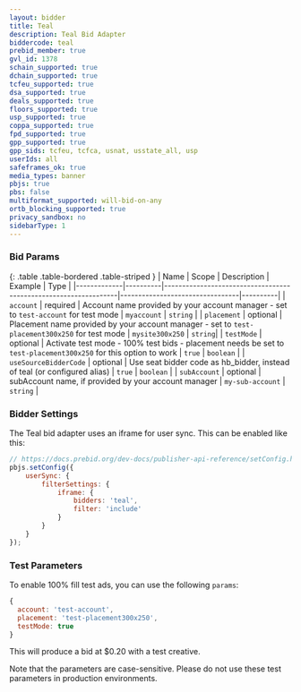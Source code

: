 ```yaml
---
layout: bidder
title: Teal
description: Teal Bid Adapter
biddercode: teal
prebid_member: true
gvl_id: 1378
schain_supported: true
dchain_supported: true
tcfeu_supported: true
dsa_supported: true
deals_supported: true
floors_supported: true
usp_supported: true
coppa_supported: true
fpd_supported: true
gpp_supported: true
gpp_sids: tcfeu, tcfca, usnat, usstate_all, usp
userIds: all
safeframes_ok: true
media_types: banner
pbjs: true
pbs: false
multiformat_supported: will-bid-on-any
ortb_blocking_supported: true
privacy_sandbox: no
sidebarType: 1
---
```


### Bid Params

{: .table .table-bordered .table-striped }
| Name | Scope | Description | Example | Type |
|-------------|----------|-----------------------------------------------------------------|---------------------------------|----------|
| `account` | required | Account name provided by your account manager - set to `test-account` for test mode | `myaccount` | `string` |
| `placement` | optional | Placement name provided by your account manager - set to `test-placement300x250` for test mode | `mysite300x250` | `string`|
| `testMode` | optional | Activate test mode - 100% test bids - placement needs be set to `test-placement300x250` for this option to work | `true` | `boolean` |
| `useSourceBidderCode` | optional | Use seat bidder code as hb_bidder, instead of teal (or configured alias) | `true` | `boolean` |
| `subAccount` | optional | subAccount name, if provided by your account manager | `my-sub-account` | `string` |

### Bidder Settings

The Teal bid adapter uses an iframe for user sync. This can be enabled like this:

```js
// https://docs.prebid.org/dev-docs/publisher-api-reference/setConfig.html#setConfig-ConfigureUserSyncing-UserSyncExamples
pbjs.setConfig({
    userSync: {
        filterSettings: {
            iframe: {
                bidders: 'teal',
                filter: 'include'
            }
        }
    }
});
```

### Test Parameters

To enable 100% fill test ads, you can use the following `params`:

```javascript
{
  account: 'test-account',
  placement: 'test-placement300x250',
  testMode: true
}
```

This will produce a bid at $0.20 with a test creative.

Note that the parameters are case-sensitive. Please do not use these test parameters in production environments.

